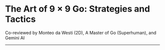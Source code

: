 # The Art of 9 &times; 9 Go: Strategies and Tactics
Co-reviewed by Monteo da Westi (2D), A Master of Go (Superhuman), and Gemini AI
<hr>
